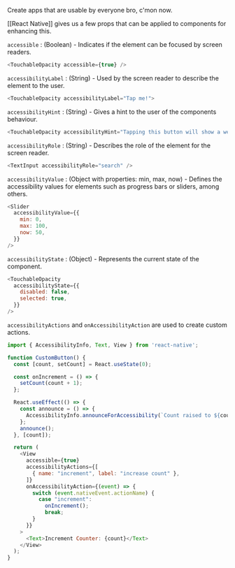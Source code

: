 Create apps that are usable by everyone bro, c'mon now.

[[React Native]] gives us a few props that can be applied to components for enhancing this.

`accessible` : (Boolean) - Indicates if the element can be focused by screen readers.

```js
<TouchableOpacity accessible={true} />
```

`accessibilityLabel` : (String) - Used by the screen reader to describe the element to the user.

```js
<TouchableOpacity accessibilityLabel="Tap me!">
```

`accessibilityHint` : (String) - Gives a hint to the user of the components behaviour.

```js
<TouchableOpacity accessibilityHint="Tapping this button will show a welcome text">
```

`accessibilityRole` : (String) - Describes the role of the element for the screen reader.

```js
<TextInput accessibilityRole="search" />
```

`accessibilityValue` : (Object with properties: min, max, now) - Defines the accessibility values for elements such as progress bars or sliders, among others.

```js
<Slider
  accessibilityValue={{
    min: 0,
    max: 100,
    now: 50,
  }}
/>
```

`accessibilityState` : (Object) - Represents the current state of the component.

```js
<TouchableOpacity
  accessibilityState={{
    disabled: false,
    selected: true,
  }}
/>
```

`accessibilityActions` and `onAccessibilityAction` are used to create custom actions.

```js
import { AccessibilityInfo, Text, View } from 'react-native';

function CustomButton() {
  const [count, setCount] = React.useState(0);

  const onIncrement = () => {
    setCount(count + 1);
  };

  React.useEffect(() => {
    const announce = () => {
      AccessibilityInfo.announceForAccessibility(`Count raised to ${count}`);
    };
    announce();
  }, [count]);

  return (
    <View
      accessible={true}
      accessibilityActions={[
        { name: "increment", label: "increase count" },
      ]}
      onAccessibilityAction={(event) => {
        switch (event.nativeEvent.actionName) {
          case "increment":
            onIncrement();
            break;
        }
      }}
    >
      <Text>Increment Counter: {count}</Text>
    </View>
  );
}
```